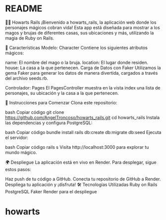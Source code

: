 # README

🧙‍♂️ Howarts Rails
¡Bienvenido a howarts_rails, la aplicación web donde los personajes mágicos cobran vida! Esta app está diseñada para mostrar a los magos y brujas de diferentes casas, sus ubicaciones y más, utilizando la magia de Ruby on Rails.

🌟 Características
Modelo: Character
Contiene los siguientes atributos mágicos:

name: El nombre del mago o la bruja.
location: El lugar donde residen.
house: La casa a la que pertenecen.
Carga de Datos con Faker
Utilizamos la gema Faker para generar los datos de manera divertida, cargados a través del archivo seeds.rb.

Controlador: Pages
El PagesController muestra en la vista index una lista de personajes, su ubicación y la casa a la que pertenecen.

🚀 Instrucciones para Comenzar
Clona este repositorio:

bash
Copiar código
git clone https://github.com/AngelTroncoso/howarts_rails.git
cd howarts_rails
Instala las dependencias y configura PostgreSQL:

bash
Copiar código
bundle install
rails db:create db:migrate db:seed
Ejecuta el servidor:

bash
Copiar código
rails s
Visita http://localhost:3000 para explorar tu mundo mágico.

🌍 Despliegue
La aplicación está en vivo en Render. Para desplegar, sigue estos pasos:

Haz push de tu código a GitHub.
Conecta tu repositorio de GitHub a Render.
Despliega tu aplicación y ¡disfruta!
🛠️ Tecnologías Utilizadas
Ruby on Rails
PostgreSQL
Faker
Render para el despliegue
# howarts
